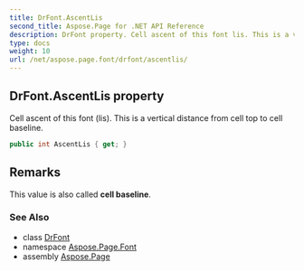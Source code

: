 ```yaml
---
title: DrFont.AscentLis
second_title: Aspose.Page for .NET API Reference
description: DrFont property. Cell ascent of this font lis. This is a vertical distance from cell top to cell baseline
type: docs
weight: 10
url: /net/aspose.page.font/drfont/ascentlis/
---
```

## DrFont.AscentLis property

Cell ascent of this font (lis). This is a vertical distance from cell top to cell baseline.

```csharp
public int AscentLis { get; }
```

## Remarks

This value is also called **cell baseline**.

### See Also

* class [DrFont](../)
* namespace [Aspose.Page.Font](../../drfont/)
* assembly [Aspose.Page](../../../)


